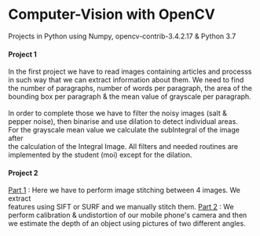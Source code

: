 # Computer-Vision with OpenCV
Projects in Python using Numpy, opencv-contrib-3.4.2.17 & Python 3.7 <br>
<h4>Project 1</h4>
In the first project we have to read images containing articles and processs <br>
in such way that we can extract information about them. We need to find <br>
the number of paragraphs, number of words per paragraph, the area of the <br>
bounding box per paragraph & the mean value of grayscale per paragraph.<br>
<br>
In order to complete those we have to filter the noisy images (salt & <br>
pepper noise), then binarise and use dilation to detect individual areas.<br>
For the grayscale mean value we calculate the subIntegral of the image after <br>
the calculation of the Integral Image. All filters and needed routines are <br>
implemented by the student (moi) except for the dilation. <br>

<h4>Project 2</h4>
<ins>Part 1</ins> : Here we have to perform image stitching between 4 images. We extract <br>
features using SIFT or SURF and we manually stitch them. 
<ins>Part 2</ins> : We perform calibration & undistortion of our mobile phone's camera and then <br>
we estimate the depth of an object using pictures of two different angles.<br>


